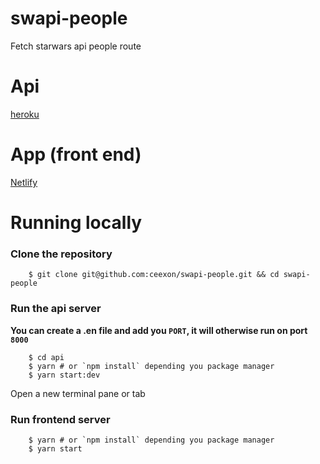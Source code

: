 # swapi-people
Fetch starwars api people route

# Api
[heroku](https://swapi-gpl.herokuapp.com/graphql)

# App (front end)
[Netlify](https://swapi-gpl.netlify.app/)

# Running locally
### Clone the repository
```
    $ git clone git@github.com:ceexon/swapi-people.git && cd swapi-people
```
### Run the api server
**You can create a .en file and add you `PORT`, it will otherwise run on port `8000`**
```
    $ cd api
    $ yarn # or `npm install` depending you package manager
    $ yarn start:dev
```

Open a new terminal pane or tab

### Run frontend server
```
    $ yarn # or `npm install` depending you package manager
    $ yarn start
```
